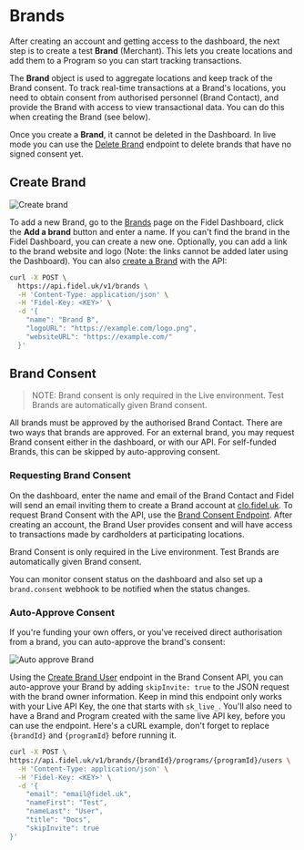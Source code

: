 # Brands

After creating an account and getting access to the dashboard, the next step is to create a test **Brand** (Merchant). This lets you create locations and add them to a Program so you can start tracking transactions.

The **Brand** object is used to aggregate locations and keep track of the Brand consent. To track real-time transactions at a Brand's locations, you need to obtain consent from authorised personnel (Brand Contact), and provide the Brand with access to view transactional data. You can do this when creating the Brand (see below).

Once you create a **Brand**, it cannot be deleted in the Dashboard. In live mode you can use the [Delete Brand](https://reference.fidel.uk/reference/delete-brand) endpoint to delete brands that have no signed consent yet.

## Create Brand

![Create brand](https://raw.githubusercontent.com/FidelLimited/docs/master/assets/images/create-brand.gif "Create brand")


To add a new Brand, go to the [Brands](https://dashboard.fidel.uk/brands) page on the Fidel Dashboard, click the **Add a brand** button and enter a name. If you can't find the brand in the Fidel Dashboard, you can create a new one. Optionally, you can add a link to the brand website and logo (Note: the links cannot be added later using the Dashboard). You can also [create a Brand](https://reference.fidel.uk/reference/create-brand) with the API:
```bash
curl -X POST \
  https://api.fidel.uk/v1/brands \
  -H 'Content-Type: application/json' \
  -H 'Fidel-Key: <KEY>' \
  -d '{
    "name": "Brand B",
    "logoURL": "https://example.com/logo.png",
    "websiteURL": "https://example.com/"
  }'
```

## Brand Consent

>NOTE: Brand consent is only required in the Live environment. Test Brands are automatically given Brand consent.

All brands must be approved by the authorised Brand Contact. There are two ways that brands are approved. For an external brand, you may request Brand consent either in the dashboard, or with our API. For self-funded Brands, this can be skipped by auto-approving consent.

### Requesting Brand Consent

On the dashboard, enter the name and email of the Brand Contact and Fidel will send an email inviting them to create a Brand account at [clo.fidel.uk](https://clo.fidel.uk). To request Brand Consent with the API, use the [Brand Consent Endpoint](https://reference.fidel.uk/reference/create-brand-user). After creating an account, the Brand User provides consent and will have access to transactions made by cardholders at participating locations.

<div class="info-box">
Brand Consent is only required in the Live environment. Test Brands are automatically given Brand consent.
</div>

You can monitor consent status on the dashboard and also set up a `brand.consent` webhook to be notified when the status changes.

### Auto-Approve Consent

If you're funding your own offers, or you've received direct authorisation from a brand, you can auto-approve the brand's consent:

![Auto approve Brand](https://raw.githubusercontent.com/FidelLimited/docs/master/assets/images/autoapproveConsent.png "auto-approve brand")

Using the [Create Brand User](https://reference.fidel.uk/reference/create-brand-user) endpoint in the Brand Consent API, you can auto-approve your Brand by adding  ```skipInvite: true``` to the JSON request with the brand owner information. Keep in mind this endpoint only works with your Live API Key, the one that starts with `sk_live_`. You'll also need to have a Brand and Program created with the same live API key, before you can use the endpoint. Here's a cURL example, don't forget to replace `{brandId}` and `{programId}` before running it.

```sh
curl -X POST \
https://api.fidel.uk/v1/brands/{brandId}/programs/{programId}/users \
  -H 'Content-Type: application/json' \
  -H 'Fidel-Key: <KEY>' \
  -d '{
    "email": "email@fidel.uk",
    "nameFirst": "Test",
    "nameLast": "User",
    "title": "Docs",
    "skipInvite": true
}'
```
